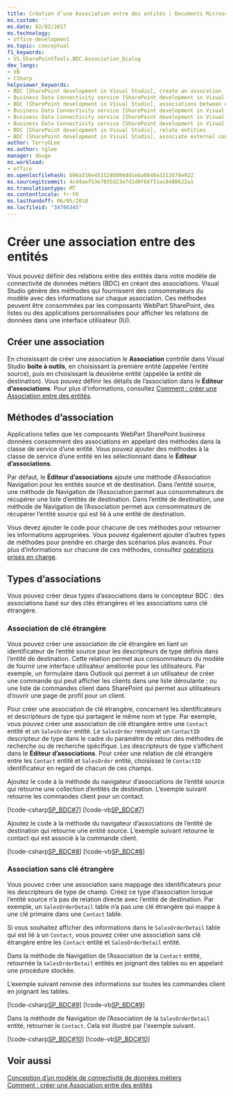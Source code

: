 ```yaml
---
title: Création d’une Association entre des entités | Documents Microsoft
ms.custom: ''
ms.date: 02/02/2017
ms.technology:
- office-development
ms.topic: conceptual
f1_keywords:
- VS.SharePointTools.BDC.Association_Dialog
dev_langs:
- VB
- CSharp
helpviewer_keywords:
- BDC [SharePoint development in Visual Studio], create an assocation
- Business Data Connectivity service [SharePoint development in Visual Studio], associations between entities
- BDC [SharePoint development in Visual Studio], associations between entities
- Business Data Connectivity service [SharePoint development in Visual Studio], create an assocation
- Business Data Connectivity service [SharePoint development in Visual Studio], associate external content types
- Business Data Connectivity service [SharePoint development in Visual Studio], relate entities
- BDC [SharePoint development in Visual Studio], relate entities
- BDC [SharePoint development in Visual Studio], associate external content types
author: TerryGLee
ms.author: tglee
manager: douge
ms.workload:
- office
ms.openlocfilehash: b96a316e451528b886dd1eba0840a3212678e922
ms.sourcegitcommit: 4cd4aef53e7035d23e7d1d0f66f51ac8480622a1
ms.translationtype: MT
ms.contentlocale: fr-FR
ms.lasthandoff: 06/05/2018
ms.locfileid: "34766345"
---
```

# <a name="create-an-association-between-entities"></a>Créer une association entre des entités
  Vous pouvez définir des relations entre des entités dans votre modèle de connectivité de données métiers (BDC) en créant des associations. Visual Studio génère des méthodes qui fournissent des consommateurs du modèle avec des informations sur chaque association. Ces méthodes peuvent être consommées par les composants WebPart SharePoint, des listes ou des applications personnalisées pour afficher les relations de données dans une interface utilisateur (IU).  
  
## <a name="create-an-association"></a>Créer une association
 En choisissant de créer une association le **Association** contrôle dans Visual Studio **boîte à outils**, en choisissant la première entité (appelée l’entité source), puis en choisissant la deuxième entité (appelée la entité de destination). Vous pouvez définir les détails de l’association dans le **Éditeur d’associations**. Pour plus d’informations, consultez [Comment : créer une Association entre des entités](../sharepoint/how-to-create-an-association-between-entities.md).  
  
## <a name="association-methods"></a>Méthodes d’association
 Applications telles que les composants WebPart SharePoint business données consomment des associations en appelant des méthodes dans la classe de service d’une entité. Vous pouvez ajouter des méthodes à la classe de service d’une entité en les sélectionnant dans le **Éditeur d’associations**.  
  
 Par défaut, le **Éditeur d’associations** ajoute une méthode d’Association Navigation pour les entités source et de destination. Dans l’entité source, une méthode de Navigation de l’Association permet aux consommateurs de récupérer une liste d’entités de destination. Dans l’entité de destination, une méthode de Navigation de l’Association permet aux consommateurs de récupérer l’entité source qui est lié à une entité de destination.  
  
 Vous devez ajouter le code pour chacune de ces méthodes pour retourner les informations appropriées. Vous pouvez également ajouter d’autres types de méthodes pour prendre en charge des scénarios plus avancés. Pour plus d’informations sur chacune de ces méthodes, consultez [opérations prises en charge](http://go.microsoft.com/fwlink/?LinkId=169286).  
  
## <a name="types-of-associations"></a>Types d’associations
 Vous pouvez créer deux types d’associations dans le concepteur BDC : des associations basé sur des clés étrangères et les associations sans clé étrangère.  
  
### <a name="foreign-key-based-association"></a>Association de clé étrangère
 Vous pouvez créer une association de clé étrangère en liant un identificateur de l’entité source pour les descripteurs de type définis dans l’entité de destination. Cette relation permet aux consommateurs du modèle de fournir une interface utilisateur améliorée pour les utilisateurs. Par exemple, un formulaire dans Outlook qui permet à un utilisateur de créer une commande qui peut afficher les clients dans une liste déroulante ; ou une liste de commandes client dans SharePoint qui permet aux utilisateurs d’ouvrir une page de profil pour un client.  
  
 Pour créer une association de clé étrangère, concernent les identificateurs et descripteurs de type qui partagent le même nom et type. Par exemple, vous pouvez créer une association de clé étrangère entre une `Contact` entité et un `SalesOrder` entité. Le `SalesOrder` renvoyait un `ContactID` descripteur de type dans le cadre du paramètre de retour des méthodes de recherche ou de recherche spécifique. Les descripteurs de type s’affichent dans le **Éditeur d’associations**. Pour créer une relation de clé étrangère entre les `Contact` entité et `SalesOrder` entité, choisissez le `ContactID` identificateur en regard de chacun de ces champs.  
  
 Ajoutez le code à la méthode du navigateur d’associations de l’entité source qui retourne une collection d’entités de destination. L’exemple suivant retourne les commandes client pour un contact.  
  
 [!code-csharp[SP_BDC#7](../sharepoint/codesnippet/CSharp/SP_BDC/bdcmodel1/contactservice.cs#7)]
 [!code-vb[SP_BDC#7](../sharepoint/codesnippet/VisualBasic/sp_bdc/bdcmodel1/contactservice.vb#7)]  
  
 Ajoutez le code à la méthode du navigateur d’associations de l’entité de destination qui retourne une entité source. L’exemple suivant retourne le contact qui est associé à la commande client.  
  
 [!code-csharp[SP_BDC#8](../sharepoint/codesnippet/CSharp/SP_BDC/bdcmodel1/salesorderservice.cs#8)]
 [!code-vb[SP_BDC#8](../sharepoint/codesnippet/VisualBasic/sp_bdc/bdcmodel1/salesorderservice.vb#8)]  
  
### <a name="foreign-keyless-association"></a>Association sans clé étrangère
 Vous pouvez créer une association sans mappage des identificateurs pour les descripteurs de type de champ. Créez ce type d’association lorsque l’entité source n’a pas de relation directe avec l’entité de destination. Par exemple, un `SalesOrderDetail` table n’a pas une clé étrangère qui mappe à une clé primaire dans une `Contact` table.  
  
 Si vous souhaitez afficher des informations dans le `SalesOrderDetail` table qui est lié à un `Contact`, vous pouvez créer une association sans clé étrangère entre les `Contact` entité et `SalesOrderDetail` entité.  
  
 Dans la méthode de Navigation de l’Association de la `Contact` entité, retournée la `SalesOrderDetail` entités en joignant des tables ou en appelant une procédure stockée.  
  
 L’exemple suivant renvoie des informations sur toutes les commandes client en joignant les tables.  
  
 [!code-csharp[SP_BDC#9](../sharepoint/codesnippet/CSharp/SP_BDC/bdcmodel1/contactservice.cs#9)]
 [!code-vb[SP_BDC#9](../sharepoint/codesnippet/VisualBasic/sp_bdc/bdcmodel1/contactservice.vb#9)]  
  
 Dans la méthode de Navigation de l’Association de la `SalesOrderDetail` entité, retourner le `Contact`. Cela est illustré par l'exemple suivant.  
  
 [!code-csharp[SP_BDC#10](../sharepoint/codesnippet/CSharp/SP_BDC/bdcmodel1/salesorderdetailservice.cs#10)]
 [!code-vb[SP_BDC#10](../sharepoint/codesnippet/VisualBasic/sp_bdc/bdcmodel1/salesorderdetailservice.vb#10)]  
  
## <a name="see-also"></a>Voir aussi
 [Conception d’un modèle de connectivité de données métiers](../sharepoint/designing-a-business-data-connectivity-model.md)   
 [Comment : créer une Association entre des entités](../sharepoint/how-to-create-an-association-between-entities.md)  
  
 